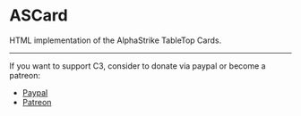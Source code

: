 # ASCard
HTML implementation of the AlphaStrike TableTop Cards.

---

If you want to support C3, consider to donate via paypal or become a patreon:
* [Paypal](https://www.paypal.com/donate?token=SrCxd2l7S3sKbgQWU4jG19vgzbWNN4evLxPOwtuQY8APeglyDVpYcmuIkDm7V5RGPACIB17XN1PuiKhD "Paypal")
* [Patreon](https://www.patreon.com/ClanWolf "Patreon")
